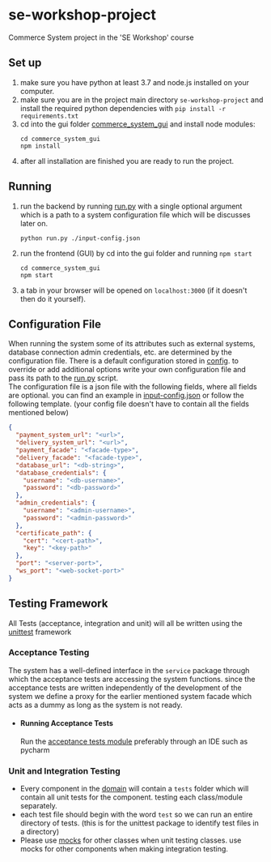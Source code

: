 # se-workshop-project
Commerce System project in the 'SE Workshop' course

## Set up

1. make sure you have python at least 3.7 and node.js installed on your computer.
2. make sure you are in the project main directory `se-workshop-project`
   and install the required python dependencies with `pip install -r requirements.txt`
3. cd into the gui folder [commerce_system_gui](./commerce_system_gui) and install node modules:
    ```shell
    cd commerce_system_gui
    npm install
    ```
4. after all installation are finished you are ready to run the project.

## Running

1. run the backend by running [run.py](./run.py) with a single optional argument which is a path to a system
   configuration file which will be discusses later on.
   ```shell
   python run.py ./input-config.json
   ```
2. run the frontend (GUI) by cd into the gui folder and running `npm start`
    ```shell
   cd commerce_system_gui
   npm start
    ```
3. a tab in your browser will be opened on `localhost:3000` (if it doesn't then do it yourself).

## Configuration File

When running the system some of its attributes such as external systems, database connection admin credentials, etc. are
determined by the configuration file. There is a default configuration stored in
[config](./config/config.py). to override or add additional options write your own configuration file and pass its path
to the [run.py](./run.py) script.
<br/>
The configuration file is a json file with the following fields, where all fields are optional. you can find an example 
in [input-config.json](./input-config.json) or follow the following template. (your config file doesn't have to contain
all the fields mentioned below)

```json
{
  "payment_system_url": "<url>",
  "delivery_system_url": "<url>",
  "payment_facade": "<facade-type>",
  "delivery_facade": "<facade-type>",
  "database_url": "<db-string>",
  "database_credentials": {
    "username": "<db-username>",
    "password": "<db-password>"
  },
  "admin_credentials": {
    "username": "<admin-username>",
    "password": "<admin-password>"
  },
  "certificate_path": {
    "cert": "<cert-path>",
    "key": "<key-path>"
  },
  "port": "<server-port>",
  "ws_port": "<web-socket-port>"
}
```

## Testing Framework

All Tests (acceptance, integration and unit) will all be written using the
[unittest](https://docs.python.org/3/library/unittest.html) framework

### Acceptance Testing

The system has a well-defined interface in the `service` package through which the acceptance tests are accessing the
system functions. since the acceptance tests are written independently of the development of the system we define a
proxy for the earlier mentioned system facade which acts as a dummy as long as the system is not ready.
<br/>

- #### Running Acceptance Tests
  Run the [acceptance tests module](./acceptance_tests/acceptance_tests.py) preferably through an IDE such as pycharm

### Unit and Integration Testing

- Every component in the [domain](./domain) will contain a `tests` folder which will contain all unit tests for the
  component. testing each class/module separately.
- each test file should begin with the word `test` so we can run an entire directory of tests.
  (this is for the unittest package to identify test files in a directory)
- Please use [mocks](https://docs.python.org/3/library/unittest.mock.html) for other classes when unit testing classes.
  use mocks for other components when making integration testing.
